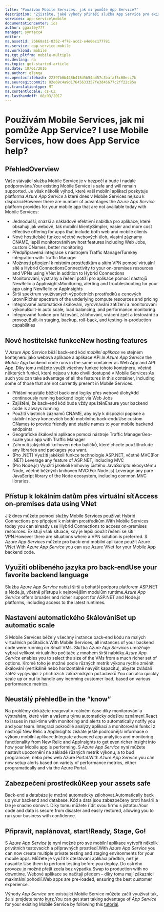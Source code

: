 ```yaml
---
title: "Používám Mobile Services, jak mi pomůže App Service?"
description: "Zjistěte, jaké výhody přináší služba App Service pro existující projekty Mobile Services."
services: app-service\mobile
documentationcenter: ios
author: ggailey777
manager: syntaxc4
editor: 
ms.assetid: 26b68a11-8352-4f78-acd2-e4e0ec177781
ms.service: app-service-mobile
ms.workload: mobile
ms.tgt_pltfrm: mobile-multiple
ms.devlang: na
ms.topic: get-started-article
ms.date: 10/01/2016
ms.author: glenga
ms.openlocfilehash: 22397b6b448b418d5b54a457c3bafaf5c68ecc7b
ms.sourcegitcommit: 02e69c4a9d17645633357fe3d46677c2ff22c85a
ms.translationtype: MT
ms.contentlocale: cs-CZ
ms.lasthandoff: 08/03/2017
---
```

# <span data-ttu-id="612e1-103"><a name="getting-started"> </a>Používám Mobile Services, jak mi pomůže App Service?</span><span class="sxs-lookup"><span data-stu-id="612e1-103"><a name="getting-started"> </a>I use Mobile Services, how does App Service help?</span></span>
## <a name="overview"></a><span data-ttu-id="612e1-104">Přehled</span><span class="sxs-lookup"><span data-stu-id="612e1-104">Overview</span></span>
<span data-ttu-id="612e1-105">Vaše stávající služba Mobile Service je v bezpečí a bude i nadále podporována.</span><span class="sxs-lookup"><span data-stu-id="612e1-105">Your existing Mobile Service is safe and will remain supported.</span></span> <span data-ttu-id="612e1-106">Je však několik výhod, které vaší mobilní aplikaci poskytuje platforma *Azure App Service* a které dnes v Mobile Services nejsou k dispozici:</span><span class="sxs-lookup"><span data-stu-id="612e1-106">However there are number of advantages the *Azure App Service* platform provides for your mobile app that are not available today with Mobile Services:</span></span>

* <span data-ttu-id="612e1-107">Jednodušší, snazší a nákladově efektivní nabídka pro aplikace, které obsahují jak webové, tak mobilní klienty</span><span class="sxs-lookup"><span data-stu-id="612e1-107">Simpler, easier and more cost effective offering for apps that include both web and mobile clients</span></span>
* <span data-ttu-id="612e1-108">Nové hostitelské funkce včetně webových úloh, vlastní záznamy CNAME, lepší monitorování</span><span class="sxs-lookup"><span data-stu-id="612e1-108">New host features including Web Jobs, custom CNames, better monitoring</span></span>
* <span data-ttu-id="612e1-109">Předpřipravená integrace s nástrojem Traffic Manager</span><span class="sxs-lookup"><span data-stu-id="612e1-109">Turnkey integration with Traffic Manager</span></span>
* <span data-ttu-id="612e1-110">Možnosti připojení k místním prostředkům a sítím VPN pomocí virtuální sítě a Hybrid Connections</span><span class="sxs-lookup"><span data-stu-id="612e1-110">Connectivity to your on-premises resources and VPNs using VNet in addition to Hybrid Connections</span></span>
* <span data-ttu-id="612e1-111">Monitorování, výstrahy a řešení potíží pro aplikace pomocí nástrojů NewRelic a AppInsights</span><span class="sxs-lookup"><span data-stu-id="612e1-111">Monitoring, alerting and  troubleshooting for your app using NewRelic or AppInsights</span></span>
* <span data-ttu-id="612e1-112">Širší spektrum využívaných výpočetních prostředků a cenových úrovní</span><span class="sxs-lookup"><span data-stu-id="612e1-112">Richer spectrum of the underlying compute resources and pricing</span></span>
* <span data-ttu-id="612e1-113">Integrované automatické škálování, vyrovnávání zatížení a monitorování výkonu</span><span class="sxs-lookup"><span data-stu-id="612e1-113">Built-in auto scale, load balancing, and performance monitoring.</span></span>
* <span data-ttu-id="612e1-114">Integrované funkce pro fázování, zálohování, vrácení zpět a testování za provozu</span><span class="sxs-lookup"><span data-stu-id="612e1-114">Built-in staging, backup, roll-back, and testing-in-production capabilities</span></span>

## <a name="new-hosting-features"></a><span data-ttu-id="612e1-115">Nové hostitelské funkce</span><span class="sxs-lookup"><span data-stu-id="612e1-115">New hosting features</span></span>
<span data-ttu-id="612e1-116">V *Azure App Service* běží back-end kód *mobilní aplikace* ve stejném kontejneru jako webová aplikace a aplikace API.</span><span class="sxs-lookup"><span data-stu-id="612e1-116">In *Azure App Service* the *Mobile App* backend code runs in the same container as Web App and API App.</span></span> <span data-ttu-id="612e1-117">Díky tomu můžete využít všechny funkce tohoto kontejneru, včetně některých funkcí, které nejsou v tuto chvíli dostupné v Mobile Services:</span><span class="sxs-lookup"><span data-stu-id="612e1-117">As such you can take advantage of all the features in this container, including some of those that are not currently present in Mobile Services:</span></span>

* <span data-ttu-id="612e1-118">Přidání neustále běžící back-end logiky přes webové úlohy</span><span class="sxs-lookup"><span data-stu-id="612e1-118">Add continuously running backend logic via Web Jobs</span></span>
* <span data-ttu-id="612e1-119">Zajištění, že back-end kód bude vždy spuštěn</span><span class="sxs-lookup"><span data-stu-id="612e1-119">Ensure your backend code is always running</span></span>
* <span data-ttu-id="612e1-120">Použití vlastních záznamů CNAME, aby byly k dispozici popisné a stabilní názvy koncových bodů mobilního back-endu</span><span class="sxs-lookup"><span data-stu-id="612e1-120">Use custom CNames to provide friendly and stable names to your mobile backend endpoints</span></span>
* <span data-ttu-id="612e1-121">Geografické škálování aplikace pomocí nástroje Traffic Manager</span><span class="sxs-lookup"><span data-stu-id="612e1-121">Geo-scale your app with Traffic Manager</span></span>
* <span data-ttu-id="612e1-122">Zahrnutí jakýchkoli knihoven nebo balíčků, které chcete použít</span><span class="sxs-lookup"><span data-stu-id="612e1-122">Include any libraries and packages you want.</span></span>
* <span data-ttu-id="612e1-123">(Pro .NET) Využití jakékoli funkce technologie ASP.NET, včetně MVC</span><span class="sxs-lookup"><span data-stu-id="612e1-123">(For .NET) Leverage any feature of ASP.NET, including MVC</span></span>
* <span data-ttu-id="612e1-124">(Pro Node.js) Využití jakékoli knihovny čistého JavaScriptu ekosystému Node, včetně běžných knihoven MVC</span><span class="sxs-lookup"><span data-stu-id="612e1-124">(For Node.js) Leverage any pure JavaScript library of the Node ecosystem, including common MVC libraries.</span></span>

## <a name="access-on-premises-data-using-vnet"></a><span data-ttu-id="612e1-125">Přístup k lokálním datům přes virtuální síť</span><span class="sxs-lookup"><span data-stu-id="612e1-125">Access on-premises data using VNet</span></span>
<span data-ttu-id="612e1-126">Již dnes můžete pomocí služby Mobile Services používat Hybrid Connections pro připojení k místním prostředkům.</span><span class="sxs-lookup"><span data-stu-id="612e1-126">With Mobile Services today you can already use Hybrid Connections to access on-premises resources.</span></span> <span data-ttu-id="612e1-127">Existují však situace, kdy je lepší použít řešení se sítí VPN.</span><span class="sxs-lookup"><span data-stu-id="612e1-127">However there are situations where a VPN solution is preferred.</span></span> <span data-ttu-id="612e1-128">S *Azure App Services* můžete pro back-end mobilní aplikace použít Azure VNet.</span><span class="sxs-lookup"><span data-stu-id="612e1-128">With *Azure App Service* you can use Azure VNet for your Mobile App backend code.</span></span>

## <a name="use-your-favorite-backend-language"></a><span data-ttu-id="612e1-129">Využití oblíbeného jazyka pro back-end</span><span class="sxs-lookup"><span data-stu-id="612e1-129">Use your favorite backend language</span></span>
<span data-ttu-id="612e1-130">Služba *Azure App Service* nabízí širší a bohatší podporu platforem ASP.NET a Node.js, včetně přístupu k nejnovějším modulům runtime.</span><span class="sxs-lookup"><span data-stu-id="612e1-130">*Azure App Service* offers broader and richer support for ASP.NET and Node.js platforms, including access to the latest runtimes.</span></span>

## <a name="set-up-automatic-scale"></a><span data-ttu-id="612e1-131">Nastavení automatického škálování</span><span class="sxs-lookup"><span data-stu-id="612e1-131">Set up automatic scale</span></span>
<span data-ttu-id="612e1-132">S Mobile Services běžely všechny instance back-end kódu na malých virtuálních počítačích.</span><span class="sxs-lookup"><span data-stu-id="612e1-132">With Mobile Services, all instances of your backend code were running on Small VMs.</span></span> <span data-ttu-id="612e1-133">Služba *Azure App Services* umožňuje vybrat velikost virtuálního počítače z mnohem širší nabídky.</span><span class="sxs-lookup"><span data-stu-id="612e1-133">*Azure App Service* enables you to select the size of the VMs from a much richer set of options.</span></span> <span data-ttu-id="612e1-134">Kromě toho je možné podle různých metrik výkonu rychle změnit škálování (vertikálně nebo horizontálně navýšit kapacitu), abyste zvládali zátěž vyplývající z příchozích zákaznických požadavků.</span><span class="sxs-lookup"><span data-stu-id="612e1-134">You can also  quickly scale up or out to handle any incoming customer load, based on various performance metrics.</span></span>

## <a name="be-in-the-know"></a><span data-ttu-id="612e1-135">Neustálý přehled</span><span class="sxs-lookup"><span data-stu-id="612e1-135">Be in the “know”</span></span>
<span data-ttu-id="612e1-136">Na problémy dokážete reagovat v reálném čase díky monitorování a výstrahám, které vám a vašemu týmu automaticky odešlou oznámení.</span><span class="sxs-lookup"><span data-stu-id="612e1-136">React to issues in real-time with monitoring and alerts to automatically notify you and your team.</span></span> <span data-ttu-id="612e1-137">Integrací pokročilé analýzy aplikací a monitorování funkcí z nástrojů New Relic a AppInsights získáte ještě podrobnější informace o výkonu mobilní aplikace.</span><span class="sxs-lookup"><span data-stu-id="612e1-137">Integrate advanced app analytics and monitoring functionality from New Relic and AppInsights to get even richer insight into how your Mobile app is performing.</span></span> <span data-ttu-id="612e1-138">S *Azure App Service* nyní můžete nastavit upozornění na základě různých metrik výkonu, a to buď programově, nebo přes web Azure Portal.</span><span class="sxs-lookup"><span data-stu-id="612e1-138">With *Azure App Service* you can now setup alerts based on variety of performance metrics, either programatically and via the Azure Portal.</span></span>

## <a name="keep-your-assets-safe"></a><span data-ttu-id="612e1-139">Zabezpečení prostředků</span><span class="sxs-lookup"><span data-stu-id="612e1-139">Keep your assets safe</span></span>
<span data-ttu-id="612e1-140">Back-end a databáze je možné automaticky zálohovat.</span><span class="sxs-lookup"><span data-stu-id="612e1-140">Automatically back up your backend and database.</span></span> <span data-ttu-id="612e1-141">Kód a data jsou zabezpečeny proti havárii a lze je snadno obnovit. Díky tomu můžete řídit svou firmu s jistotou.</span><span class="sxs-lookup"><span data-stu-id="612e1-141">Your code and data is secure from disaster and easily restored, allowing you to run your business with confidence.</span></span>

## <a name="ready-stage-go"></a><span data-ttu-id="612e1-142">Připravit, naplánovat, start!</span><span class="sxs-lookup"><span data-stu-id="612e1-142">Ready, Stage, Go!</span></span>
<span data-ttu-id="612e1-143">S *Azure App Service* je nyní možné pro své mobilní aplikace vytvořit několik privátních testovacích a přípravných prostředí.</span><span class="sxs-lookup"><span data-stu-id="612e1-143">With *Azure App Service* you can now create multiple private testing and staging environments for your mobile apps.</span></span> <span data-ttu-id="612e1-144">Můžete je využít k otestování aplikací předtím, než je nasadíte.</span><span class="sxs-lookup"><span data-stu-id="612e1-144">Use them to perform testing before you deploy.</span></span> <span data-ttu-id="612e1-145">Do ostrého provozu je možné přejít zcela bez výpadku.</span><span class="sxs-lookup"><span data-stu-id="612e1-145">Swap to production with no downtime.</span></span> <span data-ttu-id="612e1-146">Webové aplikace se načítají předem – díky tomu mají zákazníci maximální pohodlí.</span><span class="sxs-lookup"><span data-stu-id="612e1-146">Web apps are pre-loaded, ensuring the best customer experience.</span></span>

<span data-ttu-id="612e1-147">Výhody *App Service* pro existující Mobile Service můžete začít využívat tak, že si projdete tento [kurz](app-service-mobile-migrating-from-mobile-services.md).</span><span class="sxs-lookup"><span data-stu-id="612e1-147">You can get start taking advantage of *App Service* for your existing Mobile Service by following this [tutorial](app-service-mobile-migrating-from-mobile-services.md).</span></span>

